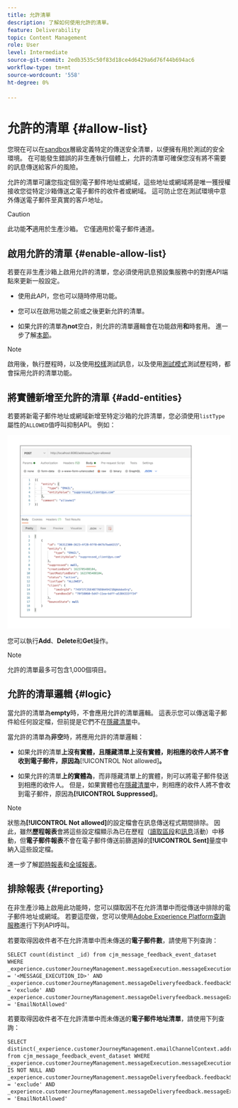 ```yaml
---
title: 允許清單
description: 了解如何使用允許的清單。
feature: Deliverability
topic: Content Management
role: User
level: Intermediate
source-git-commit: 2edb3535c50f83d18ce4d6429a6d76f44b694ac6
workflow-type: tm+mt
source-wordcount: '558'
ht-degree: 0%

---
```


# 允許的清單 {#allow-list}

您現在可以在[sandbox](administration/sandboxes.md)層級定義特定的傳送安全清單，以便擁有用於測試的安全環境。 在可能發生錯誤的非生產執行個體上，允許的清單可確保您沒有將不需要的訊息傳送給客戶的風險。

允許的清單可讓您指定個別電子郵件地址或網域，這些地址或網域將是唯一獲授權接收您從特定沙箱傳送之電子郵件的收件者或網域。 這可防止您在測試環境中意外傳送電子郵件至真實的客戶地址。

>[!CAUTION]
>
>此功能&#x200B;**不**&#x200B;適用於生產沙箱。 它僅適用於電子郵件通道。

## 啟用允許的清單 {#enable-allow-list}

若要在非生產沙箱上啟用允許的清單，您必須使用訊息預設集服務中的對應API端點來更新一般設定。

* 使用此API，您也可以隨時停用功能。

* 您可以在啟用功能之前或之後更新允許的清單。

* 如果允許的清單為&#x200B;**not**&#x200B;空白，則允許的清單邏輯會在功能啟用&#x200B;**和**&#x200B;時套用。 進一步了解[本節](#logic)。

<!--To enable this feature on a non-production sandbox, update the allowed list so that it is no longer empty. To disable it, clear up the allowed list so that it is again empty.

Learn more on the allowed list logic in this section.
-->

>[!NOTE]
>
>啟用後，執行歷程時，以及使用[校樣](preview.md#send-proofs)測試訊息，以及使用[測試模式](building-journeys/testing-the-journey.md)測試歷程時，都會採用允許的清單功能。

## 將實體新增至允許的清單 {#add-entities}

若要將新電子郵件地址或網域新增至特定沙箱的允許清單，您必須使用`listType`屬性的`ALLOWED`值呼叫抑制API。 例如：

![](assets/allow-list-api.png)

您可以執行&#x200B;**Add**、**Delete**&#x200B;和&#x200B;**Get**&#x200B;操作。

>[!NOTE]
>
>允許的清單最多可包含1,000個項目。

<!--
Learn more on making these API calls in the API reference documentation.
Found this link in Experience Platform documentation, but may not be the final one: (https://experienceleague.adobe.com/docs/experience-platform/landing/platform-apis/api-guide.html?lang=en).-->

## 允許的清單邏輯 {#logic}

<!-- When the allowed list is enabled (enable-allow-list) at the sandbox level using the API call above, the following applies.-->

當允許的清單為&#x200B;**empty**&#x200B;時，不會應用允許的清單邏輯。 這表示您可以傳送電子郵件給任何設定檔，但前提是它們不在[隱藏清單](suppression-list.md)中。

當允許的清單為&#x200B;**非空**&#x200B;時，將應用允許的清單邏輯：

* 如果允許的清單&#x200B;**上沒有實體，且隱藏清單上沒有實體，則相應的收件人將不會收到電子郵件，原因為&#x200B;**[!UICONTROL Not allowed]**。**

* 如果允許的清單&#x200B;**上的實體為**，而非隱藏清單上的實體，則可以將電子郵件發送到相應的收件人。 但是，如果實體也在[隱藏清單](suppression-list.md)中，則相應的收件人將不會收到電子郵件，原因為&#x200B;**[!UICONTROL Suppressed]**。

>[!NOTE]
>
>狀態為&#x200B;**[!UICONTROL Not allowed]**&#x200B;的設定檔會在訊息傳送程式期間排除。 因此，雖然&#x200B;**歷程報表**&#x200B;會將這些設定檔顯示為已在歷程（[讀取區段](building-journeys/read-segment.md)和[訊息](building-journeys/journeys-message.md)活動）中移動，但&#x200B;**電子郵件報表**&#x200B;不會在電子郵件傳送前篩選掉的&#x200B;**[!UICONTROL Sent]**&#x200B;量度中納入這些設定檔。
>
>進一步了解[即時報表](reports/live-report.md)和[全域報表](reports/global-report.md)。

## 排除報表 {#reporting}

在非生產沙箱上啟用此功能時，您可以擷取因不在允許清單中而從傳送中排除的電子郵件地址或網域。 若要這麼做，您可以使用[Adobe Experience Platform查詢服務](https://experienceleague.adobe.com/docs/experience-platform/query/api/getting-started.html)進行下列API呼叫。

若要取得因收件者不在允許清單中而未傳送的&#x200B;**電子郵件數**，請使用下列查詢：

```
SELECT count(distinct _id) from cjm_message_feedback_event_dataset WHERE
_experience.customerJourneyManagement.messageExecution.messageExecutionID = '<MESSAGE_EXECUTION_ID>' AND
_experience.customerJourneyManagement.messageDeliveryfeedback.feedbackStatus = 'exclude' AND
_experience.customerJourneyManagement.messageDeliveryfeedback.messageExclusion.reason = 'EmailNotAllowed'
```

若要取得因收件者不在允許清單中而未傳送的&#x200B;**電子郵件地址清單**，請使用下列查詢：

```
SELECT distinct(_experience.customerJourneyManagement.emailChannelContext.address) from cjm_message_feedback_event_dataset WHERE
_experience.customerJourneyManagement.messageExecution.messageExecutionID IS NOT NULL AND
_experience.customerJourneyManagement.messageDeliveryfeedback.feedbackStatus = 'exclude' AND
_experience.customerJourneyManagement.messageDeliveryfeedback.messageExclusion.reason = 'EmailNotAllowed'
```


